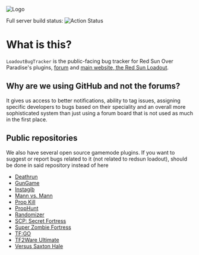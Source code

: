 ![Logo](https://redsun.tf/static/imgs/256_logo.png)

Full server build status: ![Action Status](https://github.com/redsunservers/redsun-master/workflows/Full%20Build/badge.svg)
# What is this?
`LoadoutBugTracker` is the public-facing bug tracker for Red Sun Over Paradise's plugins, [forum](https://forum.redsun.tf) and [main website, the Red Sun Loadout](https://redsun.tf).

## Why are we using GitHub and not the forums?
It gives us access to better notifications, ability to tag issues, assigning specific developers to bugs based on their speciality and an overall more sophisticated system than just using a forum board that is not used as much in the first place.

## Public repositories
We also have several open source gamemode plugins. If you want to suggest or report bugs related to it (not related to redsun loadout), should be done in said repository instead of here
- [Deathrun](https://github.com/Mikusch/deathrun)
- [GunGame](https://github.com/ScrewdriverHyena/tfgungame-redux)
- [Instagib](https://github.com/haxtonsale/TF2Instagib)
- [Mann vs. Mann](https://github.com/Mikusch/MannVsMann)
- [Prop Kill](https://github.com/Batfoxkid/TF2-Prop-Kill)
- [PropHunt](https://github.com/Mikusch/PropHunt)
- [Randomizer](https://github.com/FortyTwoFortyTwo/Randomizer)
- [SCP: Secret Fortress](https://github.com/redsunservers/SCP-Secret-Fortress)
- [Super Zombie Fortress](https://github.com/redsunservers/SuperZombieFortress)
- [TF:GO](https://github.com/Mikusch/tfgo)
- [TF2Ware Ultimate](https://github.com/ficool2/TF2Ware_Ultimate)
- [Versus Saxton Hale](https://github.com/redsunservers/VSH-Rewrite)
